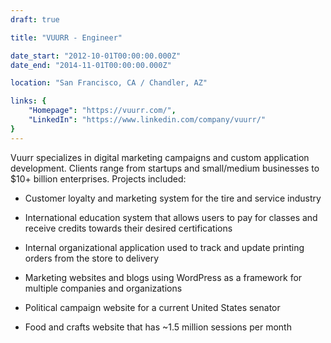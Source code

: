 ```yaml
---
draft: true

title: "VUURR - Engineer"

date_start: "2012-10-01T00:00:00.000Z"
date_end: "2014-11-01T00:00:00.000Z"

location: "San Francisco, CA / Chandler, AZ"

links: {
	"Homepage": "https://vuurr.com/",
	"LinkedIn": "https://www.linkedin.com/company/vuurr/"
}
---
```




Vuurr specializes in digital marketing campaigns and custom application development. Clients range from startups and small/medium businesses to $10+ billion enterprises. Projects included:

- Customer loyalty and marketing system for the tire and service industry

- International education system that allows users to pay for classes and receive credits towards their desired certifications

- Internal organizational application used to track and update printing orders from the store to delivery

- Marketing websites and blogs using WordPress as a framework for multiple companies and
organizations

- Political campaign website for a current United States senator

- Food and crafts website that has ~1.5 million sessions per month
